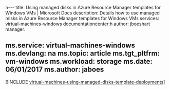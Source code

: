 n---
title: Using managed disks in Azure Resource Manager templates for Windows VMs | Microsoft Docs
description: Details how to use managed misks in Azure Resource Manager templates for Windows VMs
services: virtual-machines-windows
documentationcenter:h
author: jboeshart
manager: 

ms.service: virtual-machines-windows
ms.devlang: na
ms.topic: article
ms.tgt_pltfrm: vm-windows
ms.workload: storage
ms.date: 06/01/2017
ms.author: jaboes
---
[!INCLUDE [virtual-machines-using-managed-disks-template-deployments](../../../includes/virtual-machines-using-managed-disks-template-deployments.md)]
